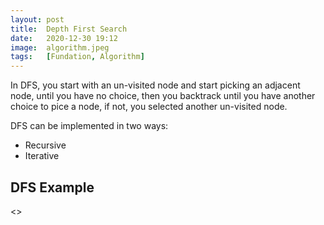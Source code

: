 ```yaml
---
layout: post
title:  Depth First Search
date:   2020-12-30 19:12
image:  algorithm.jpeg
tags:   [Fundation, Algorithm]
---
```


In DFS, you start with an un-visited node and start picking an adjacent node, until you have no choice, then you backtrack until you have another choice to pice a node, if not, you selected another un-visited node.

DFS can be implemented in two ways:

* Recursive
* Iterative

## DFS Example

<>


